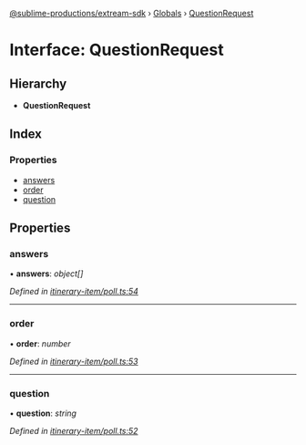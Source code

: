 [@sublime-productions/extream-sdk](../README.md) › [Globals](../globals.md) › [QuestionRequest](questionrequest.md)

# Interface: QuestionRequest

## Hierarchy

* **QuestionRequest**

## Index

### Properties

* [answers](questionrequest.md#answers)
* [order](questionrequest.md#order)
* [question](questionrequest.md#question)

## Properties

###  answers

• **answers**: *object[]*

*Defined in [itinerary-item/poll.ts:54](https://github.com/Extream-SaaS/ex-sdk/blob/194f895/src/itinerary-item/poll.ts#L54)*

___

###  order

• **order**: *number*

*Defined in [itinerary-item/poll.ts:53](https://github.com/Extream-SaaS/ex-sdk/blob/194f895/src/itinerary-item/poll.ts#L53)*

___

###  question

• **question**: *string*

*Defined in [itinerary-item/poll.ts:52](https://github.com/Extream-SaaS/ex-sdk/blob/194f895/src/itinerary-item/poll.ts#L52)*
